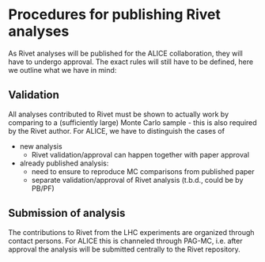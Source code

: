 # Procedures for publishing Rivet analyses
As Rivet analyses will be published for the ALICE collaboration, they will have to undergo approval. The exact rules will still have to be defined, here we outline what we have in mind:

## Validation
All analyses contributed to Rivet must be shown to actually work by comparing to a (sufficiently large) Monte Carlo sample - this is also required by the Rivet author. For ALICE, we have to distinguish the cases of
* new analysis
  * Rivet validation/approval can happen together with paper approval
* already published analysis:
  * need to ensure to reproduce MC comparisons from published paper
  * separate validation/approval of Rivet analysis (t.b.d., could be by PB/PF)

## Submission of analysis
The contributions to Rivet from the LHC experiments are organized through contact persons. For ALICE this is channeled through PAG-MC, i.e. after approval the analysis will be submitted centrally to the Rivet repository.
